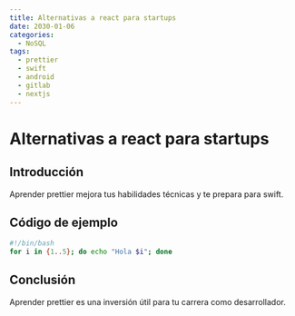 ```yaml
---
title: Alternativas a react para startups
date: 2030-01-06
categories:
  - NoSQL
tags:
  - prettier
  - swift
  - android
  - gitlab
  - nextjs
---
```


# Alternativas a react para startups

## Introducción

Aprender prettier mejora tus habilidades técnicas y te prepara para swift.

## Código de ejemplo

```bash
#!/bin/bash
for i in {1..5}; do echo "Hola $i"; done
```

## Conclusión

Aprender prettier es una inversión útil para tu carrera como desarrollador.
